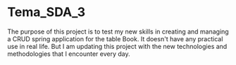 # Tema_SDA_3

The purpose of this project is to test my new skills in creating and managing a CRUD spring application for the table Book. It doesn't have any practical use in real life. But I am updating this project with the new technologies and methodologies that I encounter every day.
